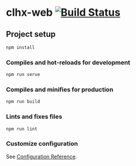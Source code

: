 # clhx-web [![Build Status](https://www.travis-ci.org/QuenchingHeart/clhx-web.svg?branch=master)](https://www.travis-ci.org/QuenchingHeart/clhx-web)

## Project setup

```bash
npm install
```

### Compiles and hot-reloads for development

```bash
npm run serve
```

### Compiles and minifies for production

```bash
npm run build
```

### Lints and fixes files

```bash
npm run lint
```

### Customize configuration

See [Configuration Reference](https://cli.vuejs.org/config/).
